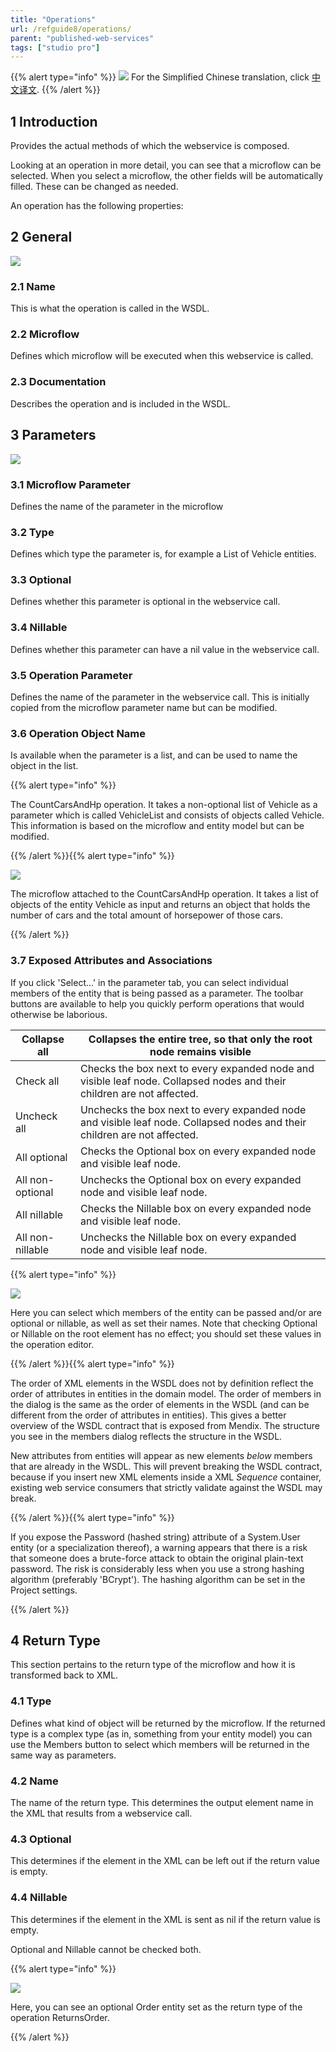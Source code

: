 ```yaml
---
title: "Operations"
url: /refguide8/operations/
parent: "published-web-services"
tags: ["studio pro"]
---
```


{{% alert type="info" %}}
<img src="attachments/chinese-translation/china.png" style="display: inline-block; margin: 0" /> For the Simplified Chinese translation, click [中文译文](https://cdn.mendix.tencent-cloud.com/documentation/refguide8/operations.pdf).
{{% /alert %}}

## 1 Introduction

Provides the actual methods of which the webservice is composed.

Looking at an operation in more detail, you can see that a microflow can be selected. When you select a microflow, the other fields will be automatically filled. These can be changed as needed.

An operation has the following properties:

## 2 General

![](attachments/16713701/16843884.png)

### 2.1 Name

This is what the operation is called in the WSDL.

### 2.2 Microflow

Defines which microflow will be executed when this webservice is called.

### 2.3 Documentation

Describes the operation and is included in the WSDL.

## 3 Parameters

![](attachments/16713701/16843879.png)

### 3.1 Microflow Parameter

Defines the name of the parameter in the microflow

### 3.2 Type

Defines which type the parameter is, for example a List of Vehicle entities.

### 3.3 Optional

Defines whether this parameter is optional in the webservice call.

### 3.4 Nillable

Defines whether this parameter can have a nil value in the webservice call.

### 3.5 Operation Parameter

Defines the name of the parameter in the webservice call. This is initially copied from the microflow parameter name but can be modified.

### 3.6 Operation Object Name

Is available when the parameter is a list, and can be used to name the object in the list.

{{% alert type="info" %}}

The CountCarsAndHp operation. It takes a non-optional list of Vehicle as a parameter which is called VehicleList and consists of objects called Vehicle. This information is based on the microflow and entity model but can be modified.

{{% /alert %}}{{% alert type="info" %}}

![](attachments/16713701/918221.png)

The microflow attached to the CountCarsAndHp operation. It takes a list of objects of the entity Vehicle as input and returns an object that holds the number of cars and the total amount of horsepower of those cars.

{{% /alert %}}

### 3.7 Exposed Attributes and Associations

If you click 'Select...' in the parameter tab, you can select individual members of the entity that is being passed as a parameter. The toolbar buttons are available to help you quickly perform operations that would otherwise be laborious.

| Collapse all | Collapses the entire tree, so that only the root node remains visible |
| --- | --- |
| Check all | Checks the box next to every expanded node and visible leaf node. Collapsed nodes and their children are not affected. |
| Uncheck all | Unchecks the box next to every expanded node and visible leaf node. Collapsed nodes and their children are not affected. |
| All optional | Checks the Optional box on every expanded node and visible leaf node. |
| All non-optional | Unchecks the Optional box on every expanded node and visible leaf node. |
| All nillable | Checks the Nillable box on every expanded node and visible leaf node. |
| All non-nillable | Unchecks the Nillable box on every expanded node and visible leaf node. |

{{% alert type="info" %}}

![](attachments/16713701/16843878.png)

Here you can select which members of the entity can be passed and/or are optional or nillable, as well as set their names. Note that checking Optional or Nillable on the root element has no effect; you should set these values in the operation editor.

{{% /alert %}}{{% alert type="info" %}}

The order of XML elements in the WSDL does not by definition reflect the order of attributes in entities in the domain model. The order of members in the dialog is the same as the order of elements in the WSDL (and can be different from the order of attributes in entities). This gives a better overview of the WSDL contract that is exposed from Mendix. The structure you see in the members dialog reflects the structure in the WSDL.

New attributes from entities will appear as new elements _below_ members that are already in the WSDL. This will prevent breaking the WSDL contract, because if you insert new XML elements inside a XML _Sequence_ container, existing web service consumers that strictly validate against the WSDL may break.

{{% /alert %}}{{% alert type="info" %}}

If you expose the Password (hashed string) attribute of a System.User entity (or a specialization thereof), a warning appears that there is a risk that someone does a brute-force attack to obtain the original plain-text password. The risk is considerably less when you use a strong hashing algorithm (preferably 'BCrypt'). The hashing algorithm can be set in the Project settings.

{{% /alert %}}

## 4 Return Type

This section pertains to the return type of the microflow and how it is transformed back to XML.

### 4.1 Type

Defines what kind of object will be returned by the microflow. If the returned type is a complex type (as in, something from your entity model) you can use the Members button to select which members will be returned in the same way as parameters.

### 4.2 Name

The name of the return type. This determines the output element name in the XML that results from a webservice call.

### 4.3 Optional

This determines if the element in the XML can be left out if the return value is empty.

### 4.4 Nillable

This determines if the element in the XML is sent as nil if the return value is empty.

Optional and Nillable cannot be checked both.

{{% alert type="info" %}}

![](attachments/16713701/16843880.png)

Here, you can see an optional Order entity set as the return type of the operation ReturnsOrder.

{{% /alert %}}
